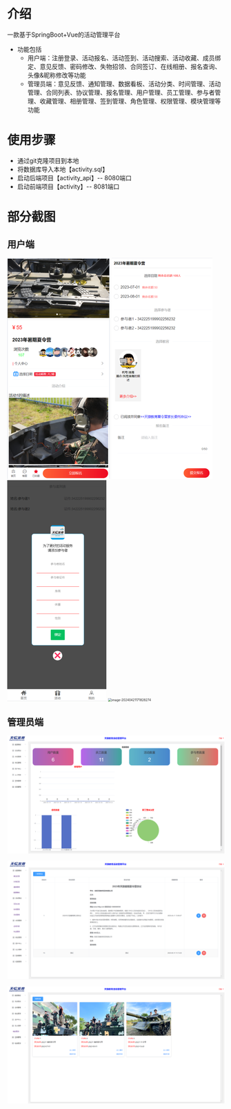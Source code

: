 # 介绍

一款基于SpringBoot+Vue的活动管理平台

- 功能包括
  - 用户端：注册登录、活动报名、活动签到、活动搜索、活动收藏、成员绑定、意见反馈、密码修改、失物招领、合同签订、在线相册、报名查询、头像&昵称修改等功能
  - 管理员端：意见反馈、通知管理、数据看板、活动分类、时间管理、活动管理、合同列表、协议管理、报名管理、用户管理、员工管理、参与者管理、收藏管理、相册管理、签到管理、角色管理、权限管理、模块管理等功能

# 使用步骤

- 通过git克隆项目到本地
- 将数据库导入本地【activity.sql】
- 启动后端项目【activity_api】-- 8080端口
- 启动前端项目【activity】-- 8081端口

# 部分截图

## 用户端

<img src="/img/image-20240421171745473.png" alt="image-20240421171745473" style="zoom:50%;" />

<img src="/img/image-20240421171755407.png" alt="image-20240421171755407" style="zoom:50%;" />

<img src="/img/image-20240421171813602.png" alt="image-20240421171813602" style="zoom:50%;" />

<img src="D:\activity_code\img\image-20240421171828274.png" alt="image-20240421171828274" style="zoom:50%;" />

## 管理员端

![image-20240421171351858](/img/image-20240421171351858.png)

![image-20240421171418830](/img/image-20240421171418830.png)

![image-20240421171507065](/img/image-20240421171507065.png)